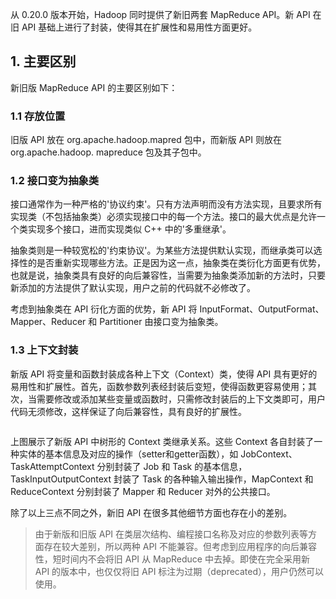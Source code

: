 从 0.20.0 版本开始，Hadoop 同时提供了新旧两套 MapReduce API。新 API 在旧 API 基础上进行了封装，使得其在扩展性和易用性方面更好。

## 1. 主要区别

新旧版 MapReduce API 的主要区别如下：

### 1.1 存放位置

旧版 API 放在 org.apache.hadoop.mapred 包中，而新版 API 则放在 org.apache.hadoop. mapreduce 包及其子包中。

### 1.2 接口变为抽象类

接口通常作为一种严格的'协议约束'。只有方法声明而没有方法实现，且要求所有实现类（不包括抽象类）必须实现接口中的每一个方法。接口的最大优点是允许一个类实现多个接口，进而实现类似 C++ 中的'多重继承'。

抽象类则是一种较宽松的'约束协议'。为某些方法提供默认实现，而继承类可以选择性的是否重新实现哪些方法。正是因为这一点，抽象类在类衍化方面更有优势，也就是说，抽象类具有良好的向后兼容性，当需要为抽象类添加新的方法时，只要新添加的方法提供了默认实现，用户之前的代码就不必修改了。

考虑到抽象类在 API 衍化方面的优势，新 API 将 InputFormat、OutputFormat、Mapper、Reducer 和 Partitioner 由接口变为抽象类。

### 1.3 上下文封装

新版 API 将变量和函数封装成各种上下文（Context）类，使得 API 具有更好的易用性和扩展性。首先，函数参数列表经封装后变短，使得函数更容易使用；其次，当需要修改或添加某些变量或函数时，只需修改封装后的上下文类即可，用户代码无须修改，这样保证了向后兼容性，具有良好的扩展性。

![]()

上图展示了新版 API 中树形的 Context 类继承关系。这些 Context 各自封装了一种实体的基本信息及对应的操作（setter和getter函数），如 JobContext、TaskAttemptContext 分别封装了 Job 和 Task 的基本信息，TaskInputOutputContext 封装了 Task 的各种输入输出操作，MapContext 和 ReduceContext 分别封装了 Mapper 和 Reducer 对外的公共接口。

除了以上三点不同之外，新旧 API 在很多其他细节方面也存在小的差别。

> 由于新版和旧版 API 在类层次结构、编程接口名称及对应的参数列表等方面存在较大差别，所以两种 API 不能兼容。但考虑到应用程序的向后兼容性，短时间内不会将旧 API 从 MapReduce 中去掉。即使在完全采用新 API 的版本中，也仅仅将旧 API 标注为过期（deprecated），用户仍然可以使用。
